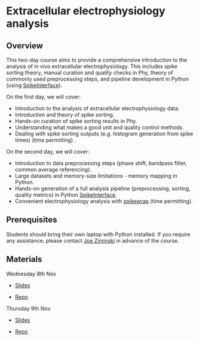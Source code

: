 # Extracellular electrophysiology analysis

## Overview

This two-day course aims to provide a comprehensive introduction to the analysis of in vivo extracellular electrophysiology. This 
includes spike sorting theory, manual curation and quality checks in Phy, theory of commonly used preprocessing steps, and pipeline development in Python (using [SpikeInterface](https://github.com/SpikeInterface/spikeinterface)).

On the first day, we will cover:
- Introduction to the analysis of extracellular electrophysiology data.
- Introduction and theory of spike sorting.
- Hands-on curation of spike sorting results in Phy.
- Understanding what makes a good unit and quality control methods.
- Dealing with spike sorting outputs (e.g. histogram generation from spike times) (time permitting) .

On the second day, we will cover:
- Introduction to data preprocessing steps (phase shift, bandpass filter, common average referencing).
- Large datasets and memory-size limitations - memory mapping in Python.
- Hands-on generation of a full analysis pipeline (preprocessing, sorting, quality metrics) in Python [SpikeInterface](https://github.com/SpikeInterface/spikeinterface).
- Convenient electrophysiology analysis with [spikewrap](https://github.com/neuroinformatics-unit/spikewrap) (time permitting).

## Prerequisites
Students should bring their own laptop with Python installed. If you require any assistance, please contact
<a href="mailto:j.ziminski@ucl.ac.uk?subject=SWC/GCNU Software Skills">Joe Ziminski</a> in advance of the course.

## Materials
Wednesday 8th Nov

* [Slides](https://docs.google.com/presentation/d/1VTX5mogZXG-9ssQRjg3d0SCZ_jgR800KfvNfVZOhkUs/edit?usp=sharing)

* [Repo]()
 
Thursday 9th Nov

* [Slides](https://docs.google.com/presentation/d/1qS-Ua1qbegiHr-_wCDjGk1dW6ydw09YYdpP0FJpilcQ/edit?usp=drive_link)

* [Repo](https://github.com/neuroinformatics-unit/extracellular-ephys-analysis-course-2023)
